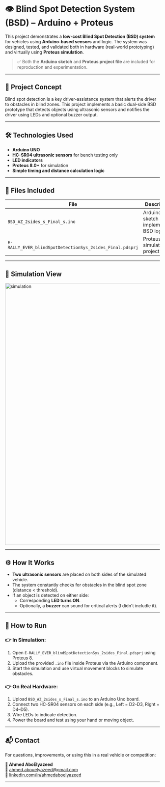 # 👁️ Blind Spot Detection System (BSD) – Arduino + Proteus

This project demonstrates a **low-cost Blind Spot Detection (BSD) system** for vehicles using **Arduino-based sensors** and logic. The system was designed, tested, and validated both in hardware (real-world prototyping) and virtually using **Proteus simulation**.

> ✅ Both the **Arduino sketch** and **Proteus project file** are included for reproduction and experimentation.

---

## 🧠 Project Concept

Blind spot detection is a key driver-assistance system that alerts the driver to obstacles in blind zones. This project implements a basic dual-side BSD prototype that detects objects using ultrasonic sensors and notifies the driver using LEDs and optional buzzer output.

---

## 🛠️ Technologies Used

- **Arduino UNO**
- **HC-SR04 ultrasonic sensors** for bench testing only
- **LED indicators**
- **Proteus 8.0+** for simulation
- **Simple timing and distance calculation logic**

---

## 📁 Files Included

| File | Description |
|------|-------------|
| `BSD_AZ_2sides_s_Final_s.ino` | Arduino sketch implementing BSD logic |
| `E-RALLY_EVER_blindSpotDetectionSys_2sides_Final.pdsprj` | Proteus simulation project file |

---

## 🧪 Simulation View

<img width="1107" height="853" alt="simulation" src="https://github.com/user-attachments/assets/0779556b-2e3b-404e-addc-68094320881e" />

---

## ⚙️ How It Works

- **Two ultrasonic sensors** are placed on both sides of the simulated vehicle.
- The system constantly checks for obstacles in the blind spot zone (distance < threshold).
- If an object is detected on either side:
  - Corresponding **LED turns ON**.
  - Optionally, a **buzzer** can sound for critical alerts (I didn't includle it).

---

## 🚀 How to Run

### 👉 In Simulation:
1. Open `E-RALLY_EVER_blindSpotDetectionSys_2sides_Final.pdsprj` using Proteus 8.
2. Upload the provided `.ino` file inside Proteus via the Arduino component.
3. Start the simulation and use virtual movement blocks to simulate obstacles.

### 👉 On Real Hardware:
1. Upload `BSD_AZ_2sides_s_Final_s.ino` to an Arduino Uno board.
2. Connect two HC-SR04 sensors on each side (e.g., Left = D2–D3, Right = D4–D5).
3. Wire LEDs to indicate detection.
4. Power the board and test using your hand or moving object.

---

## 📬 Contact

For questions, improvements, or using this in a real vehicle or competition:

**👤 Ahmed AboElyazeed**  
📧 [ahmed.abouelyazeed@gmail.com](mailto:aboelyazeed7777@gmail.com)  
🔗 [linkedin.com/in/ahmedaboelyazeed](https://www.linkedin.com/in/ahmed-aboelyazeed-43ba22231/)

---
